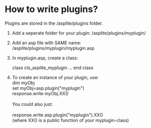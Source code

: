 # How to write plugins?

Plugins are stored in the /asplite/plugins folder.

1. Add a seperate folder for your plugin: /asplite/plugins/myplugin/
2. Add an asp file with SAME name: /asplite/plugins/myplugin/myplugin.asp
3. In myplugin.asp, create a class:

	class cls_asplite_myplugin
		...
	end class

4. To create an instance of your plugin, use:<br>
  dim myObj<br>
  set myObj=asp.plugin("myplugin")<br>
  response.write myObj.XX()<br><br>
  You could also just:<br><br>
  response.write asp.plugin("myplugin").XX()<br>
  (where XX() is a public function of your myplugin-class)